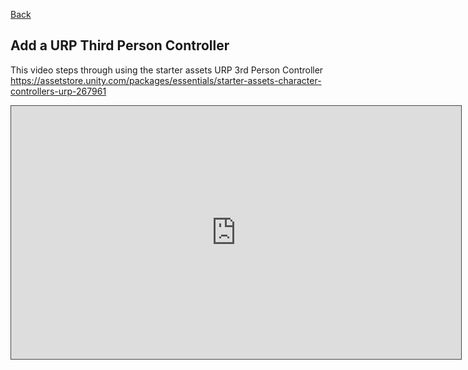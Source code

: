 [Back](https://uwetom.github.io/media-production-worksheets)

## Add a URP Third Person Controller

This video steps through using the starter assets URP 3rd Person Controller
https://assetstore.unity.com/packages/essentials/starter-assets-character-controllers-urp-267961

<iframe src="https://uwe.cloud.panopto.eu/Panopto/Pages/Embed.aspx?id=bf8dd8ff-9512-4a3f-b879-b1ff0110a8dc&autoplay=false&offerviewer=true&showtitle=true&showbrand=true&captions=false&interactivity=all" height="405" width="720" style="border: 1px solid #464646;" allowfullscreen allow="autoplay" aria-label="Panopto Embedded Video Player" aria-description="MP Unity refresher 1 2024 add a URP third person controller" ></iframe>

<!--stackedit_data:
eyJoaXN0b3J5IjpbMTE4MjY2NDIzMiwtOTIyMDg3ODcwXX0=
-->